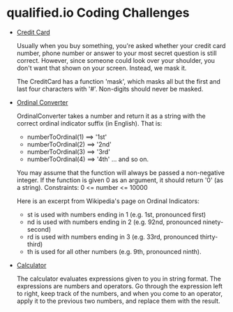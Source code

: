 # qualified.io Coding Challenges

- [Credit Card](/src/main/java/io/qualified/challenge/cc/CreditCard.java)

    Usually when you buy something, you're asked whether your credit card number, phone number or answer to your most secret question is still correct.
    However, since someone could look over your shoulder, you don't want that shown on your screen. Instead, we mask it.

    The CreditCard has a function 'mask', which masks all but the first and last four characters with '#'. Non-digits should never be masked.

- [Ordinal Converter](/src/main/java/io/qualified/challenge/ordinal/OrdinalConverter.java)

    OrdinalConverter takes a number and return it as a string with the correct ordinal indicator suffix (in English). That is:
    - numberToOrdinal(1) ==> '1st'
    - numberToOrdinal(2) ==> '2nd'
    - numberToOrdinal(3) ==> '3rd'
    - numberToOrdinal(4) ==> '4th'
    ... and so on.
    
    You may assume that the function will always be passed a non-negative integer. If the function is given 0 as an argument, it should return '0' (as a string).
    Constraints: 0 <= number <= 10000
    
    Here is an excerpt from Wikipedia's page on Ordinal Indicators:
    - st is used with numbers ending in 1 (e.g. 1st, pronounced first)
    - nd is used with numbers ending in 2 (e.g. 92nd, pronounced ninety-second)
    - rd is used with numbers ending in 3 (e.g. 33rd, pronounced thirty-third)
    - th is used for all other numbers (e.g. 9th, pronounced ninth).

 - [Calculator](/src/main/java/io/qualified/challenge/calculator/Calculator.java)
 
    The calculator evaluates expressions given to you in string format. The expressions are numbers and operators. Go through the expression left to right, keep track of the numbers, and when you come to an operator, apply it to the previous two numbers, and replace them with the result.
